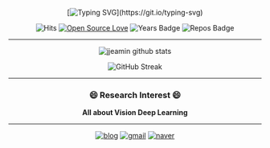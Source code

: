 <div align=center>

[![Typing SVG](https://readme-typing-svg.herokuapp.com?lines=Hello+JM+LOG!)](https://git.io/typing-svg)

</div>

<div align=center>

![Hits](https://hits.seeyoufarm.com/api/count/incr/badge.svg?url=https://github.com/jjeamin)
[![Open Source Love](https://badges.frapsoft.com/os/v1/open-source.svg?v=103)](https://github.com/jjeamin)
![Years Badge](https://badges.pufler.dev/years/jjeamin)
![Repos Badge](https://badges.pufler.dev/repos/jjeamin)

</div>

-----

<div align=center>
   
   ![jjeamin github stats](https://github-readme-stats.vercel.app/api?username=jjeamin&show_icons=true&theme=merko)
   
   ![GitHub Streak](http://github-readme-streak-stats.herokuapp.com?user=jjeamin&theme=neon-dark&hide_border=true)
   
</div>

-----

<div align=center>
   
### 😄 Research Interest 😄

**All about Vision Deep Learning**

</div>

------

<div align=center>

[![blog](https://img.shields.io/badge/Blog-Here-blue?style=for-the-badge)](https://jjeamin.github.io/)
[![gmail](https://img.shields.io/badge/Gmail-Here-red?style=for-the-badge)](mailto:woalsdl600@gmail.com)
[![naver](https://img.shields.io/badge/Naver-Here-green?style=for-the-badge)](mailto:woalsdl500@naver.com)

</div>
